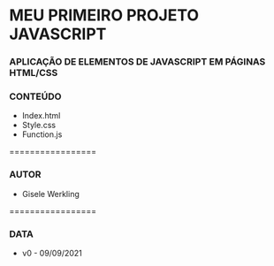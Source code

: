 # MEU PRIMEIRO PROJETO JAVASCRIPT
### APLICAÇÃO DE ELEMENTOS DE JAVASCRIPT EM PÁGINAS HTML/CSS
### CONTEÚDO
* Index.html
* Style.css
* Function.js

=================
### AUTOR
* Gisele Werkling

=================
### DATA
* v0 - 09/09/2021 